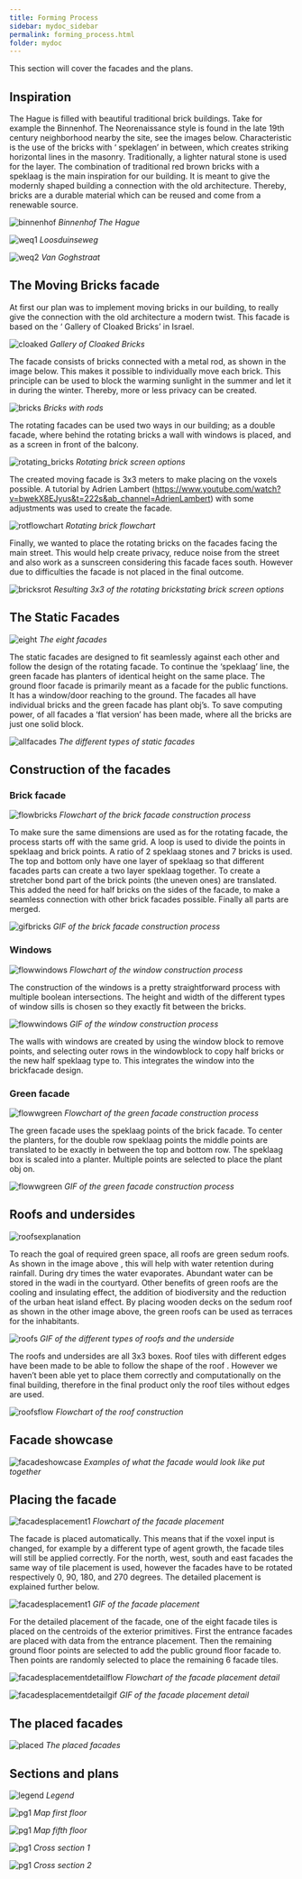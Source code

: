 ```yaml
---
title: Forming Process
sidebar: mydoc_sidebar
permalink: forming_process.html
folder: mydoc
---
```

This section will cover the facades and the plans.

## Inspiration
The Hague is filled with beautiful traditional brick buildings. Take for example the Binnenhof. The Neorenaissance style is found in the late 19th century neighborhood nearby the site, see the images below. Characteristic is the use of the bricks with ‘ speklagen’ in between, which creates striking horizontal lines in the masonry. Traditionally, a lighter natural stone is used for the layer. The combination of traditional red brown bricks with a speklaag is the main inspiration for our building. It is meant to give the modernly shaped building a connection with the old architecture. Thereby, bricks are a durable material which can be reused and come from a renewable source.  

![binnenhof](../images/thehague.jpg)
*Binnenhof The Hague*

![weq1](../images/loosduinseweg.jpg)
*Loosduinseweg*

![weq2](../images/vangoghstraat.jpg)
*Van Goghstraat*



## The Moving Bricks facade
At first our plan was to implement moving bricks in our building, to really give the connection with the old architecture a modern twist. This facade is based on the ‘ Gallery of Cloaked Bricks’ in Israel. 


![cloaked](../images/galleryofcloakedbricks.jpg)
*Gallery of Cloaked Bricks*


The facade consists of bricks connected with a metal rod, as shown in the image below. This makes it possible to individually move each brick. This principle can be used to block the warming sunlight in the summer and let it in during the winter. Thereby, more or less privacy can be created.


![bricks](../images/bricks.jpg)
*Bricks with rods*


The rotating facades can be used two ways in our building; as a double facade, where behind the rotating bricks a wall with windows is placed, and as a screen in front of the balcony. 

![rotating_bricks](../images/optionsrotatingbrickscreen.jpg)
*Rotating brick screen options*

The created moving facade is 3x3 meters to make placing on the voxels possible. A tutorial by Adrien Lambert (https://www.youtube.com/watch?v=bwekX8EJyus&t=222s&ab_channel=AdrienLambert) with some adjustments was used to create the facade. 

![rotflowchart](../images/brickmovingwall.jpg)
*Rotating brick flowchart*


Finally, we wanted to place the rotating bricks on the facades facing the main street. This would help create privacy, reduce noise from the street and also work as a sunscreen considering this facade faces south. However due to difficulties the facade is not placed in the final outcome. 

![bricksrot](../images/movingfacade.gif)
*Resulting 3x3 of the rotating brickstating brick screen options*




## The Static Facades

![eight](../images/different-facade-types.gif)
*The eight facades*

The static facades are designed to fit seamlessly against each other and follow the design of the rotating facade. To continue the ‘speklaag’ line, the green facade has planters of identical height on the same place. The ground floor facade is primarily meant as a facade for the public functions. It has a window/door reaching to the ground. The facades all have individual bricks and the green facade has plant obj’s. To save computing power, of all facades a ‘flat version’ has been made, where all the bricks are just one solid block.


![allfacades](../images/facades.jpg)
*The different types of static facades*


## Construction of the facades
### Brick facade
![flowbricks](../images/brickfacade.jpg)
*Flowchart of the brick facade construction process*


To make sure the same dimensions are used as for the rotating facade, the process starts off with the same grid. A loop is used to divide the points in speklaag and brick points. A ratio of 2 speklaag stones and 7 bricks is used. The top and bottom only have one layer of speklaag so that different facades parts can create a two layer speklaag together.  To create a stretcher bond part of the brick points (the uneven ones)  are translated. This added the need for half bricks on the sides of the facade, to make a seamless connection with other brick facades possible. Finally all parts are merged.


![gifbricks](../images/facade-construction.gif)
*GIF of the brick facade construction process*


### Windows
![flowwindows](../images/window.jpg)
*Flowchart of the window construction process*



The construction of the windows is a pretty straightforward process with multiple boolean intersections. The height and width of the different types of window sills is chosen so they exactly fit between the bricks. 

![flowwindows](../images/window-construction.gif)
*GIF of the window construction process*

The walls with windows are created by using the window block to remove points, and selecting outer rows in the windowblock to copy half bricks or the new half speklaag type to. This integrates the window into the brickfacade design.


### Green facade

![flowwgreen](../images/greenfacade.jpg)
*Flowchart of the green facade  construction process*

The green facade uses the speklaag points of the brick facade. To center the planters, for the double row speklaag points the middle points are translated to be exactly in between the top and bottom row. The speklaag box is scaled into a planter. Multiple points are selected to place the plant obj on.

![flowwgreen](../images/greenfacade.gif)
*GIF of the green facade construction process*


## Roofs and undersides

![roofsexplanation](../images/wadiandgreenroof.jpg)


To reach the goal of required green space, all roofs are green sedum roofs. As shown in the image above , this will help with water retention during rainfall. During dry times the water evaporates.  Abundant water can be stored in the wadi in the courtyard. 
Other benefits of green roofs are the cooling and insulating effect, the addition of biodiversity and the reduction of the urban heat island effect. 
By placing wooden decks on the sedum roof as shown in the other image above, the green roofs can be used as terraces for the inhabitants. 

![roofs](../images/roofs.gif)
*GIF of the different types of roofs and the underside*


The roofs and undersides are all 3x3 boxes. Roof tiles with different edges have been made to be able to follow the shape of the roof . However we haven’t been able yet to place them correctly and computationally on the final building, therefore in the final product only the roof tiles without edges are used.

![roofsflow](../images/roof.jpg)
*Flowchart of the roof construction*


## Facade showcase
![facadeshowcase](../images/facadesshowcase.jpg)
*Examples of what the facade would look like put together*

## Placing the facade

![facadesplacement1](../images/facadesplacement1.jpg)
*Flowchart of the facade placement*


The facade is placed automatically. This means that if the voxel input is changed, for example by a different type of agent growth, the facade tiles will still be applied correctly. 
For the north, west, south and east facades the same way of tile placement is used, however the facades have to be rotated respectively 0, 90, 180, and 270 degrees. The detailed placement is explained further below.


![facadesplacement1](../images/facadeplac.gif)
*GIF of the facade placement*

For the detailed placement of the facade, one of the eight facade tiles is placed on the centroids of the exterior primitives. First the entrance facades are placed with data from the entrance placement. Then the remaining ground floor points are selected to add the public ground floor facade to. Then points are randomly selected to place the remaining 6 facade tiles.

![facadesplacementdetailflow](../images/facadesplacement2.jpg)
*Flowchart of the facade placement detail*

![facadesplacementdetailgif](../images/facadeplacementdetail.gif)
*GIF of the facade placement detail*


## The placed facades
![placed](../images/incontext2.jpg)
*The placed facades*


## Sections and plans
![legend](../images/legend.jpg)
*Legend*

![pg1](../images/plattegrond_2-1.jpg)
*Map first floor*

![pg1](../images/plattegrond_4-1.jpg)
*Map fifth floor*

![pg1](../images/doorsnede_1.jpg)
*Cross section 1*

![pg1](../images/doorsnede_2.jpg)
*Cross section 2*

